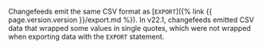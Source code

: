 Changefeeds emit the same CSV format as [`EXPORT`]({% link {{ page.version.version }}/export.md %}). In v22.1, changefeeds emitted CSV data that wrapped some values in single quotes, which were not wrapped when exporting data with the `EXPORT` statement.